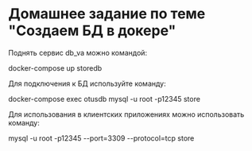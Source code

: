 # Домашнее задание по теме "Создаем БД в докере"

Поднять сервис db_va можно командой:

docker-compose up storedb

Для подключения к БД используйте команду:

docker-compose exec otusdb mysql -u root -p12345 store

Для использования в клиентских приложениях можно использовать команду:

mysql -u root -p12345 --port=3309 --protocol=tcp store
